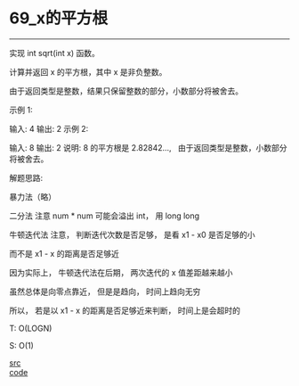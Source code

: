 # 69_x的平方根

---

实现 int sqrt(int x) 函数。

计算并返回 x 的平方根，其中 x 是非负整数。

由于返回类型是整数，结果只保留整数的部分，小数部分将被舍去。

示例 1:

输入: 4
输出: 2
示例 2:

输入: 8
输出: 2
说明: 8 的平方根是 2.82842..., 
     由于返回类型是整数，小数部分将被舍去。


解题思路:

暴力法（略）

二分法
注意 num * num 可能会溢出 int， 用 long long

牛顿迭代法
注意， 判断迭代次数是否足够， 是看 x1 - x0 是否足够的小

而不是 x1 - x 的距离是否足够近

因为实际上， 牛顿迭代法在后期， 两次迭代的 x 值差距越来越小

虽然总体是向零点靠近， 但是是趋向， 时间上趋向无穷

所以， 若是以 x1 - x 的距离是否足够近来判断， 时间上是会超时的

T: O(LOGN)

S: O(1)

[src](https://leetcode-cn.com/problems/sqrtx/) <br>
[code](code/69.c) <br>
